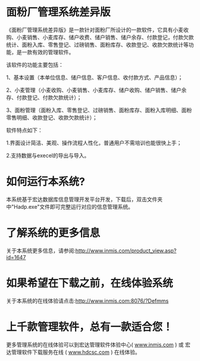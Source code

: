 # 面粉厂管理系统差异版

《面粉厂管理系统差异版》是一款针对面粉厂所设计的一款软件，它具有小麦收购、小麦销售、小麦库存、储户收费、储户销售、储户余存、付款登记，付款欠款统计、面粉入库、零售登记、过磅销售、面粉库存、收款登记、收款欠款统计等功能，是一款有效的管理软件。

 该软件的功能主要包括： 
 
 1、基本设置（本单位信息、储户信息、客户信息、收付款方式、产品信息）； 
 
 2、小麦管理（小麦收购、小麦销售、小麦库存、储户收购、储户销售、储户余存、付款登记、付款欠款统计）； 
 
 3、面粉管理（面粉入库、零售登记、过磅销售、面粉库存、面粉入库明细、面粉零售明细、收款登记、收款欠款统计）； 
 
 软件特点如下： 
 
 1.界面设计简洁、美观、操作流程人性化，普通用户不需培训也能很快上手； 
 
 2.支持数据与execel的导出与导入。 
 
 # 如何运行本系统?

本系统基于宏达数据库信息管理开发平台开发，下载后，双击文件夹中"Hadp.exe"文件即可完整运行对应的信息管理系统。

# 了解系统的更多信息

关于本系统更多信息，请参阅:http://www.inmis.com/product_view.asp?id=1647

# 如果希望在下载之前，在线体验系统

关于本系统的在线体验请点击:http://www.inmis.com:8076/?Defmms

# 上千款管理软件，总有一款适合您！

更多管理系统的在线体验可以到宏达管理软件体验中心( www.inmis.com ) 或 宏达管理软件下载服务在线 ( www.hdcsc.com ) 在线体验。

